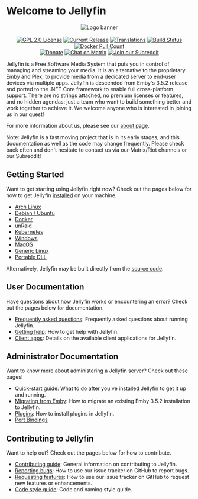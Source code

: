 # Welcome to Jellyfin

<p align="center">
<img alt="Logo banner" src="https://raw.githubusercontent.com/jellyfin/jellyfin-ux/master/branding/SVG/banner-logo-solid.svg?sanitize=true"/>
<br/><br/>
<a href="https://github.com/jellyfin/jellyfin"><img alt="GPL 2.0 License" src="https://img.shields.io/github/license/jellyfin/jellyfin.svg"/></a>
<a href="https://github.com/jellyfin/jellyfin/releases"><img alt="Current Release" src="https://img.shields.io/github/release/jellyfin/jellyfin.svg"/></a>
<a href="https://translate.jellyfin.org/engage/jellyfin/?utm_source=widget"><img alt="Translations" src="https://translate.jellyfin.org/widgets/jellyfin/-/svg-badge.svg"/></a>
<a href="https://cloud.drone.io/jellyfin/jellyfin"><img alt="Build Status" src="https://cloud.drone.io/api/badges/jellyfin/jellyfin/status.svg"/></a>
<a href="https://hub.docker.com/r/jellyfin/jellyfin"><img alt="Docker Pull Count" src="https://img.shields.io/docker/pulls/jellyfin/jellyfin.svg"/></a>
</br>
<a href="https://opencollective.com/jellyfin"><img alt="Donate" src="https://opencollective.com/jellyfin/tiers/backer/badge.svg?label=Backers&color=brightgreen"/></a>
<a href="https://matrix.to/#/+jellyfin:matrix.org"><img alt="Chat on Matrix" src="https://img.shields.io/matrix/jellyfin:matrix.org.svg?logo=matrix"/></a>
<a href="https://www.reddit.com/r/jellyfin/"><img alt="Join our Subreddit" src="https://img.shields.io/badge/reddit-r%2Fjellyfin-%23FF5700.svg"/></a>
</p>

Jellyfin is a Free Software Media System that puts you in control of managing and streaming your media. It is an alternative to the proprietary Emby and Plex, to provide media from a dedicated server to end-user devices via multiple apps. Jellyfin is descended from Emby's 3.5.2 release and ported to the .NET Core framework to enable full cross-platform support. There are no strings attached, no premium licenses or features, and no hidden agendas: just a team who want to build something better and work together to achieve it. We welcome anyone who is interested in joining us in our quest!

For more information about us, please see our [about page](/about).

Note: Jellyfin is a fast moving project that is in its early stages, and this documentation as well as the code may change frequently. Please check back often and don't hesitate to contact us via our Matrix/Riot channels or our Subreddit!

## Getting Started

Want to get starting using Jellyfin right now? Check out the pages below for how to get Jellyfin [installed](/administrator-docs/installing) on your machine.

* [Arch Linux](https://aur.archlinux.org/packages/jellyfin/)
* [Debian / Ubuntu](/administrator-docs/installing#debian-ubuntu)
* [Docker](https://hub.docker.com/r/jellyfin/jellyfin)
* [unRaid](/administrator-docs/installing#unraid-docker)
* [Kubernetes](/administrator-docs/installing#kubernetes)
* [Windows](/administrator-docs/installing#windows-x64x86)
* [MacOS](/administrator-docs/installing#macos)
* [Generic Linux](/administrator-docs/installing#linux-generic-amd64)
* [Portable DLL](/administrator-docs/installing#portable-dll)

Alternatively, Jellyfin may be built directly from the [source code](/administrator-docs/building).

## User Documentation

Have questions about how Jellyfin works or encountering an error? Check out the pages below for documentation.

* [Frequently asked questions](/faq): Frequently asked questions about running Jellyfin.
* [Getting help](/user-docs/getting-help): How to get help with Jellyfin.
* [Client apps](/user-docs/apps): Details on the available client applications for Jellyfin.

## Administrator Documentation

Want to know more about administering a Jellyfin server? Check out these pages!

* [Quick-start guide](/administrator-docs/first-time): What to do after you've installed Jellyfin to get it up and running.
* [Migrating from Emby](/administrator-docs/migrate-from-emby): How to migrate an existing Emby 3.5.2 installation to Jellyfin.
* [Plugins](/administrator-docs/plugins): How to install plugins in Jellyfin.
* [Port Bindings](/administrator-docs/port-bindings)

## Contributing to Jellyfin

Want to help out? Check out the pages below for how to contribute.

* [Contributing guide](/contributor-docs/contributing): General information on contributing to Jellyfin.
* [Reporting bugs](/contributor-docs/issues#reporting-bugs): How to use our issue tracker on GitHub to report bugs.
* [Requesting features](/contributor-docs/issues#requesting-features): How to use our issue tracker on GitHub to request new features or enhancements.
* [Code style guide](/developer-docs/coding-style): Code and naming style guide.
